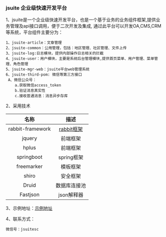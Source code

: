 ### jsuite 企业级快速开发平台

1、jsuite是一个企业级快速开发平台，也是一个基于业务的业务组件框架,提供业务管理及api接口调用，便于二次开发及集成,
通过此平台可以开发OA,CMS,CRM等系统，平台组件主要分为：

    1、jsuite-article：文章管理
    2、jsuite-common：公用管理，包括：地区管理、社区管理、文件上传
    3、jsuite-log:日志模块，提供内部操作日志相关的拦截
    4、jsuite-user：用户模块，主要是系统后台管理模块,提供首页菜单、用户管理、菜单管理、角色管理
    5、jsuite-mgr-web：jsuite平台web管理系统
    6、jsuite-third-pom: 微信等第三方接口
     A、微信公众号：
        a.获取微信access_token
        b.验证消息真实性
        c.接收普通消息：消息异步存库
2、采用技术

| 名称 |描述 |
| :-----:| :----: |
| rabbit-framework | [rabbit框架](https://github.com/scloudic/rabbit-framework) |
| jquery | 前端框架 |
| hplus | 前端框架 |
| springboot | spring框架 |
| freemarker | 模板框架 |
| shiro | 安全框架 |
| Druid | 数据库连接池 |
| Fastjson | json解释器 |
   
3、示例地址：<a href="http://jsuitedemo.scloudic.com/jsuiteMgr" target="_blank">示例地址</a>
  
4、联系方式：

    微信号：jsuitesc
   